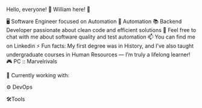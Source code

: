 Hello, everyone! 👋 William here! 🎸

🖥️ Software Engineer focused on Automation
🤖 Automation
📚 Backend Developer passionate about clean code and efficient solutions
💬 Feel free to chat with me about software quality and test automation
📫 You can find me on Linkedin
⚡ Fun facts: My first degree was in History, and I’ve also taught undergraduate courses in Human Resources — I’m truly a lifelong learner!
🎮 PC :: Marvelrivals

💼 Currently working with:

⚙️ DevOps

🛠️Tools
